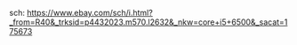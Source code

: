 sch: https://www.ebay.com/sch/i.html?_from=R40&_trksid=p4432023.m570.l2632&_nkw=core+i5+6500&_sacat=175673
